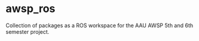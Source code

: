 # awsp_ros
Collection of packages as a ROS workspace for the AAU AWSP 5th and 6th semester project.
